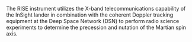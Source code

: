 The RISE instrument utilizes the X-band telecommunications capability of the InSight 
            lander in combination with the coherent Doppler tracking equipment at the Deep Space Network 
            (DSN) to perform radio science experiments to determine the precession and nutation of the 
            Martian spin axis.
        